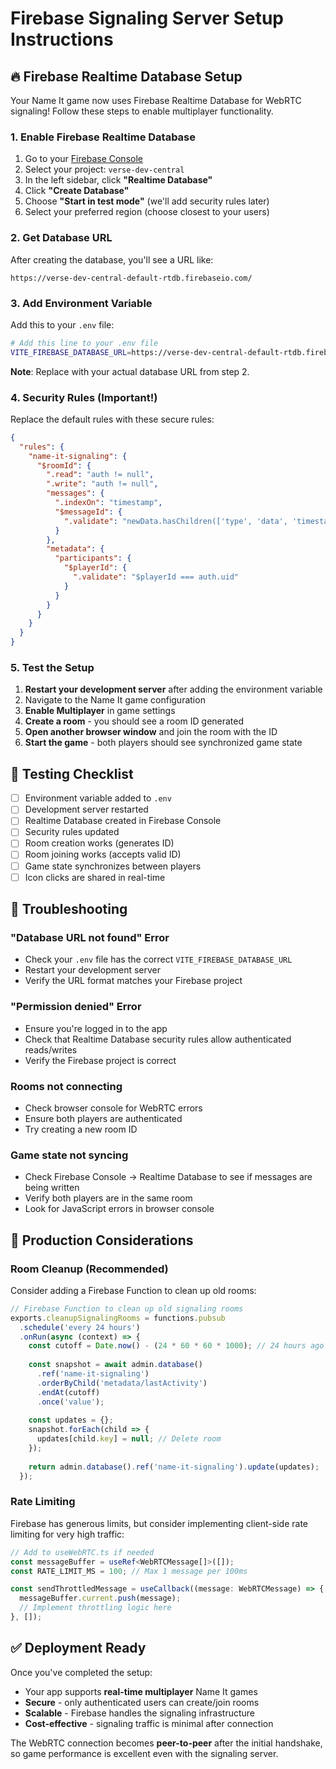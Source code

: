 # Firebase Signaling Server Setup Instructions

## 🔥 **Firebase Realtime Database Setup**

Your Name It game now uses Firebase Realtime Database for WebRTC signaling! Follow these steps to enable multiplayer functionality.

### **1. Enable Firebase Realtime Database**

1. Go to your [Firebase Console](https://console.firebase.google.com/)
2. Select your project: `verse-dev-central`
3. In the left sidebar, click **"Realtime Database"**
4. Click **"Create Database"**
5. Choose **"Start in test mode"** (we'll add security rules later)
6. Select your preferred region (choose closest to your users)

### **2. Get Database URL**

After creating the database, you'll see a URL like:
```
https://verse-dev-central-default-rtdb.firebaseio.com/
```

### **3. Add Environment Variable**

Add this to your `.env` file:
```bash
# Add this line to your .env file
VITE_FIREBASE_DATABASE_URL=https://verse-dev-central-default-rtdb.firebaseio.com/
```

**Note**: Replace with your actual database URL from step 2.

### **4. Security Rules (Important!)**

Replace the default rules with these secure rules:

```json
{
  "rules": {
    "name-it-signaling": {
      "$roomId": {
        ".read": "auth != null",
        ".write": "auth != null",
        "messages": {
          ".indexOn": "timestamp",
          "$messageId": {
            ".validate": "newData.hasChildren(['type', 'data', 'timestamp', 'senderId'])"
          }
        },
        "metadata": {
          "participants": {
            "$playerId": {
              ".validate": "$playerId === auth.uid"
            }
          }
        }
      }
    }
  }
}
```

### **5. Test the Setup**

1. **Restart your development server** after adding the environment variable
2. Navigate to the Name It game configuration
3. **Enable Multiplayer** in game settings
4. **Create a room** - you should see a room ID generated
5. **Open another browser window** and join the room with the ID
6. **Start the game** - both players should see synchronized game state

## 🧪 **Testing Checklist**

- [ ] Environment variable added to `.env`
- [ ] Development server restarted
- [ ] Realtime Database created in Firebase Console
- [ ] Security rules updated
- [ ] Room creation works (generates ID)
- [ ] Room joining works (accepts valid ID)
- [ ] Game state synchronizes between players
- [ ] Icon clicks are shared in real-time

## 🔧 **Troubleshooting**

### **"Database URL not found" Error**
- Check your `.env` file has the correct `VITE_FIREBASE_DATABASE_URL`
- Restart your development server
- Verify the URL format matches your Firebase project

### **"Permission denied" Error**
- Ensure you're logged in to the app
- Check that Realtime Database security rules allow authenticated reads/writes
- Verify the Firebase project is correct

### **Rooms not connecting**
- Check browser console for WebRTC errors
- Ensure both players are authenticated
- Try creating a new room ID

### **Game state not syncing**
- Check Firebase Console → Realtime Database to see if messages are being written
- Verify both players are in the same room
- Look for JavaScript errors in browser console

## 🚀 **Production Considerations**

### **Room Cleanup** (Recommended)
Consider adding a Firebase Function to clean up old rooms:

```javascript
// Firebase Function to clean up old signaling rooms
exports.cleanupSignalingRooms = functions.pubsub
  .schedule('every 24 hours')
  .onRun(async (context) => {
    const cutoff = Date.now() - (24 * 60 * 60 * 1000); // 24 hours ago
    
    const snapshot = await admin.database()
      .ref('name-it-signaling')
      .orderByChild('metadata/lastActivity')
      .endAt(cutoff)
      .once('value');
    
    const updates = {};
    snapshot.forEach(child => {
      updates[child.key] = null; // Delete room
    });
    
    return admin.database().ref('name-it-signaling').update(updates);
  });
```

### **Rate Limiting**
Firebase has generous limits, but consider implementing client-side rate limiting for very high traffic:

```typescript
// Add to useWebRTC.ts if needed
const messageBuffer = useRef<WebRTCMessage[]>([]);
const RATE_LIMIT_MS = 100; // Max 1 message per 100ms

const sendThrottledMessage = useCallback((message: WebRTCMessage) => {
  messageBuffer.current.push(message);
  // Implement throttling logic here
}, []);
```

## ✅ **Deployment Ready**

Once you've completed the setup:
- Your app supports **real-time multiplayer** Name It games
- **Secure** - only authenticated users can create/join rooms  
- **Scalable** - Firebase handles the signaling infrastructure
- **Cost-effective** - signaling traffic is minimal after connection

The WebRTC connection becomes **peer-to-peer** after the initial handshake, so game performance is excellent even with the signaling server. 